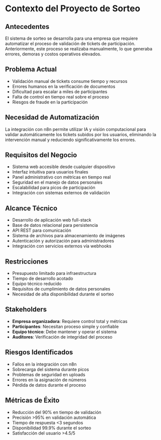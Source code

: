 # Contexto del Proyecto de Sorteo

## Antecedentes
El sistema de sorteo se desarrolla para una empresa que requiere automatizar el proceso de validación de tickets de participación. Anteriormente, este proceso se realizaba manualmente, lo que generaba errores, demoras y costos operativos elevados.

## Problema Actual
- Validación manual de tickets consume tiempo y recursos
- Errores humanos en la verificación de documentos
- Dificultad para escalar a miles de participantes
- Falta de control en tiempo real sobre el proceso
- Riesgos de fraude en la participación

## Necesidad de Automatización
La integración con n8n permite utilizar IA y visión computacional para validar automáticamente los tickets subidos por los usuarios, eliminando la intervención manual y reduciendo significativamente los errores.

## Requisitos del Negocio
- Sistema web accesible desde cualquier dispositivo
- Interfaz intuitiva para usuarios finales
- Panel administrativo con métricas en tiempo real
- Seguridad en el manejo de datos personales
- Escalabilidad para picos de participación
- Integración con sistemas externos de validación

## Alcance Técnico
- Desarrollo de aplicación web full-stack
- Base de datos relacional para persistencia
- API REST para comunicación
- Sistema de archivos para almacenamiento de imágenes
- Autenticación y autorización para administradores
- Integración con servicios externos vía webhooks

## Restricciones
- Presupuesto limitado para infraestructura
- Tiempo de desarrollo acotado
- Equipo técnico reducido
- Requisitos de cumplimiento de datos personales
- Necesidad de alta disponibilidad durante el sorteo

## Stakeholders
- **Empresa organizadora**: Requiere control total y métricas
- **Participantes**: Necesitan proceso simple y confiable
- **Equipo técnico**: Debe mantener y operar el sistema
- **Auditores**: Verificación de integridad del proceso

## Riesgos Identificados
- Fallos en la integración con n8n
- Sobrecarga del sistema durante picos
- Problemas de seguridad en uploads
- Errores en la asignación de números
- Pérdida de datos durante el proceso

## Métricas de Éxito
- Reducción del 90% en tiempo de validación
- Precisión >95% en validación automática
- Tiempo de respuesta <3 segundos
- Disponibilidad 99.9% durante el sorteo
- Satisfacción del usuario >4.5/5